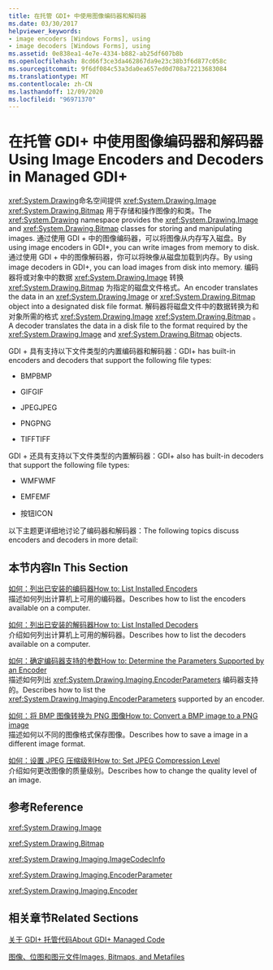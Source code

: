 ```yaml
---
title: 在托管 GDI+ 中使用图像编码器和解码器
ms.date: 03/30/2017
helpviewer_keywords:
- image encoders [Windows Forms], using
- image decoders [Windows Forms], using
ms.assetid: 0e838ea1-4e7e-4334-b882-ab25df607b8b
ms.openlocfilehash: 8cd66f3ce3da462867da9e23c38b3f6d877c058c
ms.sourcegitcommit: 9f6df084c53a3da0ea657ed0d708a72213683084
ms.translationtype: MT
ms.contentlocale: zh-CN
ms.lasthandoff: 12/09/2020
ms.locfileid: "96971370"
---
```

# <a name="using-image-encoders-and-decoders-in-managed-gdi"></a><span data-ttu-id="a77ed-102">在托管 GDI+ 中使用图像编码器和解码器</span><span class="sxs-lookup"><span data-stu-id="a77ed-102">Using Image Encoders and Decoders in Managed GDI+</span></span>
<span data-ttu-id="a77ed-103"><xref:System.Drawing>命名空间提供 <xref:System.Drawing.Image> <xref:System.Drawing.Bitmap> 用于存储和操作图像的和类。</span><span class="sxs-lookup"><span data-stu-id="a77ed-103">The <xref:System.Drawing> namespace provides the <xref:System.Drawing.Image> and <xref:System.Drawing.Bitmap> classes for storing and manipulating images.</span></span> <span data-ttu-id="a77ed-104">通过使用 GDI + 中的图像编码器，可以将图像从内存写入磁盘。</span><span class="sxs-lookup"><span data-stu-id="a77ed-104">By using image encoders in GDI+, you can write images from memory to disk.</span></span> <span data-ttu-id="a77ed-105">通过使用 GDI + 中的图像解码器，你可以将映像从磁盘加载到内存。</span><span class="sxs-lookup"><span data-stu-id="a77ed-105">By using image decoders in GDI+, you can load images from disk into memory.</span></span> <span data-ttu-id="a77ed-106">编码器将或对象中的数据 <xref:System.Drawing.Image> 转换 <xref:System.Drawing.Bitmap> 为指定的磁盘文件格式。</span><span class="sxs-lookup"><span data-stu-id="a77ed-106">An encoder translates the data in an <xref:System.Drawing.Image> or <xref:System.Drawing.Bitmap> object into a designated disk file format.</span></span> <span data-ttu-id="a77ed-107">解码器将磁盘文件中的数据转换为和对象所需的格式 <xref:System.Drawing.Image> <xref:System.Drawing.Bitmap> 。</span><span class="sxs-lookup"><span data-stu-id="a77ed-107">A decoder translates the data in a disk file to the format required by the <xref:System.Drawing.Image> and <xref:System.Drawing.Bitmap> objects.</span></span>  
  
 <span data-ttu-id="a77ed-108">GDI + 具有支持以下文件类型的内置编码器和解码器：</span><span class="sxs-lookup"><span data-stu-id="a77ed-108">GDI+ has built-in encoders and decoders that support the following file types:</span></span>  
  
- <span data-ttu-id="a77ed-109">BMP</span><span class="sxs-lookup"><span data-stu-id="a77ed-109">BMP</span></span>  
  
- <span data-ttu-id="a77ed-110">GIF</span><span class="sxs-lookup"><span data-stu-id="a77ed-110">GIF</span></span>  
  
- <span data-ttu-id="a77ed-111">JPEG</span><span class="sxs-lookup"><span data-stu-id="a77ed-111">JPEG</span></span>  
  
- <span data-ttu-id="a77ed-112">PNG</span><span class="sxs-lookup"><span data-stu-id="a77ed-112">PNG</span></span>  
  
- <span data-ttu-id="a77ed-113">TIFF</span><span class="sxs-lookup"><span data-stu-id="a77ed-113">TIFF</span></span>  
  
 <span data-ttu-id="a77ed-114">GDI + 还具有支持以下文件类型的内置解码器：</span><span class="sxs-lookup"><span data-stu-id="a77ed-114">GDI+ also has built-in decoders that support the following file types:</span></span>  
  
- <span data-ttu-id="a77ed-115">WMF</span><span class="sxs-lookup"><span data-stu-id="a77ed-115">WMF</span></span>  
  
- <span data-ttu-id="a77ed-116">EMF</span><span class="sxs-lookup"><span data-stu-id="a77ed-116">EMF</span></span>  
  
- <span data-ttu-id="a77ed-117">按钮</span><span class="sxs-lookup"><span data-stu-id="a77ed-117">ICON</span></span>  
  
 <span data-ttu-id="a77ed-118">以下主题更详细地讨论了编码器和解码器：</span><span class="sxs-lookup"><span data-stu-id="a77ed-118">The following topics discuss encoders and decoders in more detail:</span></span>  
  
## <a name="in-this-section"></a><span data-ttu-id="a77ed-119">本节内容</span><span class="sxs-lookup"><span data-stu-id="a77ed-119">In This Section</span></span>  
 [<span data-ttu-id="a77ed-120">如何：列出已安装的编码器</span><span class="sxs-lookup"><span data-stu-id="a77ed-120">How to: List Installed Encoders</span></span>](how-to-list-installed-encoders.md)  
 <span data-ttu-id="a77ed-121">描述如何列出计算机上可用的编码器。</span><span class="sxs-lookup"><span data-stu-id="a77ed-121">Describes how to list the encoders available on a computer.</span></span>  
  
 [<span data-ttu-id="a77ed-122">如何：列出已安装的解码器</span><span class="sxs-lookup"><span data-stu-id="a77ed-122">How to: List Installed Decoders</span></span>](how-to-list-installed-decoders.md)  
 <span data-ttu-id="a77ed-123">介绍如何列出计算机上可用的解码器。</span><span class="sxs-lookup"><span data-stu-id="a77ed-123">Describes how to list the decoders available on a computer.</span></span>  
  
 [<span data-ttu-id="a77ed-124">如何：确定编码器支持的参数</span><span class="sxs-lookup"><span data-stu-id="a77ed-124">How to: Determine the Parameters Supported by an Encoder</span></span>](how-to-determine-the-parameters-supported-by-an-encoder.md)  
 <span data-ttu-id="a77ed-125">描述如何列出 <xref:System.Drawing.Imaging.EncoderParameters> 编码器支持的。</span><span class="sxs-lookup"><span data-stu-id="a77ed-125">Describes how to list the <xref:System.Drawing.Imaging.EncoderParameters> supported by an encoder.</span></span>  
  
 [<span data-ttu-id="a77ed-126">如何：将 BMP 图像转换为 PNG 图像</span><span class="sxs-lookup"><span data-stu-id="a77ed-126">How to: Convert a BMP image to a PNG image</span></span>](how-to-convert-a-bmp-image-to-a-png-image.md)  
 <span data-ttu-id="a77ed-127">描述如何以不同的图像格式保存图像。</span><span class="sxs-lookup"><span data-stu-id="a77ed-127">Describes how to save a image in a different image format.</span></span>  
  
 [<span data-ttu-id="a77ed-128">如何：设置 JPEG 压缩级别</span><span class="sxs-lookup"><span data-stu-id="a77ed-128">How to: Set JPEG Compression Level</span></span>](how-to-set-jpeg-compression-level.md)  
 <span data-ttu-id="a77ed-129">介绍如何更改图像的质量级别。</span><span class="sxs-lookup"><span data-stu-id="a77ed-129">Describes how to change the quality level of an image.</span></span>  
  
## <a name="reference"></a><span data-ttu-id="a77ed-130">参考</span><span class="sxs-lookup"><span data-stu-id="a77ed-130">Reference</span></span>  
 <xref:System.Drawing.Image>  
  
 <xref:System.Drawing.Bitmap>  
  
 <xref:System.Drawing.Imaging.ImageCodecInfo>  
  
 <xref:System.Drawing.Imaging.EncoderParameter>  
  
 <xref:System.Drawing.Imaging.Encoder>  
  
## <a name="related-sections"></a><span data-ttu-id="a77ed-131">相关章节</span><span class="sxs-lookup"><span data-stu-id="a77ed-131">Related Sections</span></span>  
 [<span data-ttu-id="a77ed-132">关于 GDI+ 托管代码</span><span class="sxs-lookup"><span data-stu-id="a77ed-132">About GDI+ Managed Code</span></span>](about-gdi-managed-code.md)  
  
 [<span data-ttu-id="a77ed-133">图像、位图和图元文件</span><span class="sxs-lookup"><span data-stu-id="a77ed-133">Images, Bitmaps, and Metafiles</span></span>](images-bitmaps-and-metafiles.md)
